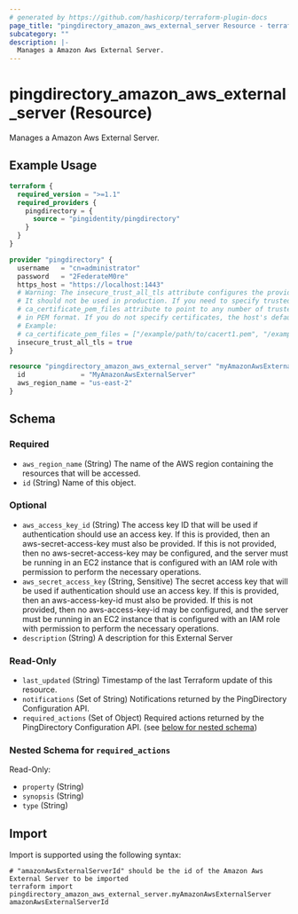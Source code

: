 ```yaml
---
# generated by https://github.com/hashicorp/terraform-plugin-docs
page_title: "pingdirectory_amazon_aws_external_server Resource - terraform-provider-pingdirectory"
subcategory: ""
description: |-
  Manages a Amazon Aws External Server.
---
```


# pingdirectory_amazon_aws_external_server (Resource)

Manages a Amazon Aws External Server.

## Example Usage

```terraform
terraform {
  required_version = ">=1.1"
  required_providers {
    pingdirectory = {
      source = "pingidentity/pingdirectory"
    }
  }
}

provider "pingdirectory" {
  username   = "cn=administrator"
  password   = "2FederateM0re"
  https_host = "https://localhost:1443"
  # Warning: The insecure_trust_all_tls attribute configures the provider to trust any certificate presented by the PingDirectory server.
  # It should not be used in production. If you need to specify trusted CA certificates, use the
  # ca_certificate_pem_files attribute to point to any number of trusted CA certificate files
  # in PEM format. If you do not specify certificates, the host's default root CA set will be used.
  # Example:
  # ca_certificate_pem_files = ["/example/path/to/cacert1.pem", "/example/path/to/cacert2.pem"]
  insecure_trust_all_tls = true
}

resource "pingdirectory_amazon_aws_external_server" "myAmazonAwsExternalServer" {
  id              = "MyAmazonAwsExternalServer"
  aws_region_name = "us-east-2"
}
```

<!-- schema generated by tfplugindocs -->
## Schema

### Required

- `aws_region_name` (String) The name of the AWS region containing the resources that will be accessed.
- `id` (String) Name of this object.

### Optional

- `aws_access_key_id` (String) The access key ID that will be used if authentication should use an access key. If this is provided, then an aws-secret-access-key must also be provided. If this is not provided, then no aws-secret-access-key may be configured, and the server must be running in an EC2 instance that is configured with an IAM role with permission to perform the necessary operations.
- `aws_secret_access_key` (String, Sensitive) The secret access key that will be used if authentication should use an access key. If this is provided, then an aws-access-key-id must also be provided. If this is not provided, then no aws-access-key-id may be configured, and the server must be running in an EC2 instance that is configured with an IAM role with permission to perform the necessary operations.
- `description` (String) A description for this External Server

### Read-Only

- `last_updated` (String) Timestamp of the last Terraform update of this resource.
- `notifications` (Set of String) Notifications returned by the PingDirectory Configuration API.
- `required_actions` (Set of Object) Required actions returned by the PingDirectory Configuration API. (see [below for nested schema](#nestedatt--required_actions))

<a id="nestedatt--required_actions"></a>
### Nested Schema for `required_actions`

Read-Only:

- `property` (String)
- `synopsis` (String)
- `type` (String)

## Import

Import is supported using the following syntax:

```shell
# "amazonAwsExternalServerId" should be the id of the Amazon Aws External Server to be imported
terraform import pingdirectory_amazon_aws_external_server.myAmazonAwsExternalServer amazonAwsExternalServerId
```
